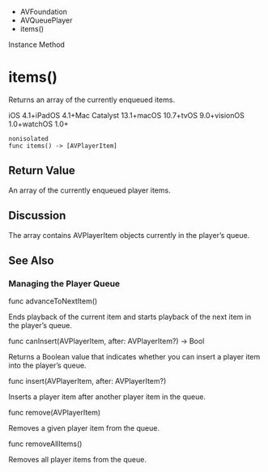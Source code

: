 

- AVFoundation
- AVQueuePlayer
-  items() 

Instance Method

# items()

Returns an array of the currently enqueued items.

iOS 4.1+iPadOS 4.1+Mac Catalyst 13.1+macOS 10.7+tvOS 9.0+visionOS 1.0+watchOS 1.0+

``` source
nonisolated
func items() -> [AVPlayerItem]
```

## Return Value

An array of the currently enqueued player items.

## Discussion

The array contains AVPlayerItem objects currently in the player’s queue.

## See Also

### Managing the Player Queue

func advanceToNextItem()

Ends playback of the current item and starts playback of the next item in the player’s queue.

func canInsert(AVPlayerItem, after: AVPlayerItem?) -> Bool

Returns a Boolean value that indicates whether you can insert a player item into the player’s queue.

func insert(AVPlayerItem, after: AVPlayerItem?)

Inserts a player item after another player item in the queue.

func remove(AVPlayerItem)

Removes a given player item from the queue.

func removeAllItems()

Removes all player items from the queue.

